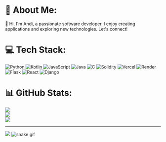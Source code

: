 # 💫 About Me:
👋 Hi, I'm Andi, a passionate software developer. I enjoy creating applications and exploring new technologies. Let's connect!


# 💻 Tech Stack:
![Python](https://img.shields.io/badge/python-3670A0?style=for-the-badge&logo=python&logoColor=ffdd54) ![Kotlin](https://img.shields.io/badge/kotlin-%237F52FF.svg?style=for-the-badge&logo=kotlin&logoColor=white) ![JavaScript](https://img.shields.io/badge/javascript-%23323330.svg?style=for-the-badge&logo=javascript&logoColor=%23F7DF1E) ![Java](https://img.shields.io/badge/java-%23ED8B00.svg?style=for-the-badge&logo=openjdk&logoColor=white) ![C](https://img.shields.io/badge/c-%2300599C.svg?style=for-the-badge&logo=c&logoColor=white) ![Solidity](https://img.shields.io/badge/Solidity-%23363636.svg?style=for-the-badge&logo=solidity&logoColor=white) ![Vercel](https://img.shields.io/badge/vercel-%23000000.svg?style=for-the-badge&logo=vercel&logoColor=white) ![Render](https://img.shields.io/badge/Render-%46E3B7.svg?style=for-the-badge&logo=render&logoColor=white) ![Flask](https://img.shields.io/badge/flask-%23000.svg?style=for-the-badge&logo=flask&logoColor=white) ![React](https://img.shields.io/badge/react-%2320232a.svg?style=for-the-badge&logo=react&logoColor=%2361DAFB) ![Django](https://img.shields.io/badge/django-%23092E20.svg?style=for-the-badge&logo=django&logoColor=white)
# 📊 GitHub Stats:
![](https://github-readme-stats.vercel.app/api?username=andi-nugroho&theme=tokyonight&hide_border=false&include_all_commits=false&count_private=false)<br/>
![](https://github-readme-streak-stats.herokuapp.com/?user=andi-nugroho&theme=tokyonight&hide_border=false)<br/>
![](https://github-readme-stats.vercel.app/api/top-langs/?username=andi-nugroho&layout=compact&theme=tokyonight&hide=jupyter%20notebook&size_weight=0.5&count_weight=0.5)

---
[![](https://visitcount.itsvg.in/api?id=andi-nugroho&icon=0&color=0)](https://visitcount.itsvg.in)
![snake gif](https://github.com/andi-nugroho/andi-nugroho/blob/main/github-contribution-grid-snake-dark.svg)

<!-- Proudly created with GPRM ( https://gprm.itsvg.in ) -->

